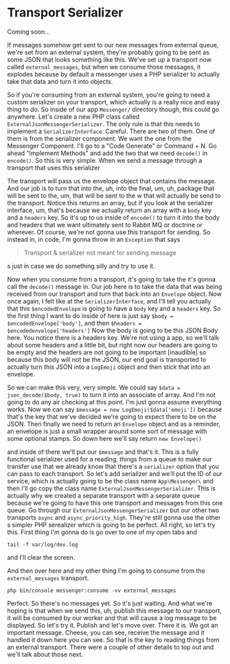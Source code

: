 # Transport Serializer

Coming soon...

If messages somehow get sent to our new messages from external queue, we're set
from an external system, they're probably going to be sent as some JSON that looks
something like this. We've set up a transport now called `external_messages`, but when
we consume those messages, it explodes because by default a messenger uses a PHP
serializer to actually take that data and turn it into objects.

So if you're consuming from an external system, you're going to need a custom
serializer on your transport, which actually is a really nice and easy thing to do.
So inside of our app `Messenger/` directory though, this could go anywhere. Let's create
a new PHP class called `ExternalJsonMessengerSerializer`. The only rule is that
this needs to implement a `SerializerInterface`. Careful. There are two of them. One
of them is from the serializer component. We want the one from the Messenger
Component. I'll go to a "Code Generate" or Command + N. Go ahead "Implement Methods"
and add the two that we need `decode()` in `encode()`. So this is very simple. When we send a
message through a transport that uses this serializer

The transport will pass us the envelope object that contains the message. And our job
is to turn that into the, uh, into the final, um, uh, package that will be sent to
the, um, that will be sent to the w that will actually be send to the transport.
Notice this returns an array, but if you look at the serializer interface, um, that's
because we actually return an array with a `body` key and a `headers` key. So it's up
to us inside of `encode()` to turn it into the body and headers that we want ultimately
sent to Rabbit MQ or doctrine or wherever. Of course, we're not gonna use this
transport for sending. So instead in, in code, I'm gonna throw in an `Exception` that
says 

> Transport & serializer not meant for sending message

s just in case we do something silly and try to use it.

Now when you consume from a transport, it's going to take the it's gonna call the
`decode()` message in. Our job here is to take the data that was being received from our
transport and turn that back into an `Envelope` object. Now once again, I felt like at
the `SerializerInterface`, and I'll tell you actually that this `$encodedEnvelope` is
going to have a `body` key and a `headers` key. So the first thing I want to do inside of
here is just say `$body = $encodedEnvelope['body']`, and then `$headers = $encodedenvelope['headers']`
Now the body is going to be this JSON Body
here. You notice there is a headers key. We're not using a app, so we'll talk about
some headers and a little bit, but right now our headers are going to be empty and
the headers are not going to be important [inaudible] so because this body will not
be the JSON, our end goal is transported to actually turn this JSON into a `LogEmoji`
object and then stick that into an envelope.

So we can make this very, very simple. We could say `$data = json_decode($body, true)`
to turn it into an associate of array. And I'm not going to do any air checking
at this point. I'm just gonna assume everything works. Now we can say 
`$message = new LogEmoji($data['emoji'])` because that's the key that we've decided we're
going to expect there to be on the JSON. Then finally we need to return an `Envelope`
object and as a reminder, an envelope is just a small wrapper around some sort of
message with some optional stamps. So down here we'll say return `new Envelope()`

and inside of there we'll put our `$message` and that's it. This is a fully functional
serializer used for a reading, things from a queue to make our transfer use that we
already know that there's a `serializer` option that you can pass to each transport. So
let's add serializer and we'll put the ID of our service, which is actually going to
be the class name `App\Messenger\` and then I'll go copy the class name 
`ExternalJsonMessengerSerializer`. This is actually why we created a separate transport
with a separate queue because we're going to have this one transport and messages
from this one queue. Go through our `ExternalJsonMessengerSerializer` but our other
two transports `async` and `async_priority_high`. They're still gonna use the other s
simpler PHP serealizer which is going to be perfect. All right, so let's try this.
First thing I'm gonna do is go over to one of my open tabs and 

```terminal
tail -f var/log/dev.log
```

and I'll clear the screen.

And then over here and my other thing I'm going to consume from the `external_messages`
transport. 

```terminal-silent
php bin/console messenger:consume -vv external_messages
```

Perfect. So there's no messages yet. So it's just waiting. And what we're
hoping is that when we send this, uh, publish this message to our transport, it will
be consumed by our worker and that will cause a log message to be displayed. So let's
try it. Publish and let's move over. There it is. We got an important message.
Cheese, you can see, receive the message and it handled it down here you can see. So
that is the key to reading things from an external transport. There were a couple of
other details to top out and we'll talk about those next.